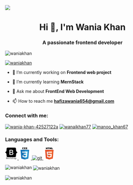 <img width=50%, align=center src="https://user-images.githubusercontent.com/107506646/221663712-814965ad-d3d3-47e9-af63-244b8eef74b3.gif">

<h1 align="center">Hi 👋, I'm Wania Khan</h1>
<h3 align="center">A passionate frontend developer</h3>

<p align="left"> <img src="https://komarev.com/ghpvc/?username=waniakhan&label=Profile%20views&color=0e75b6&style=flat" alt="waniakhan" /> </p>

<p align="left"> <a href="https://github.com/ryo-ma/github-profile-trophy"><img src="https://github-profile-trophy.vercel.app/?username=waniakhan" alt="waniakhan" /></a> </p>

- 🔭 I’m currently working on **Frontend web project**

- 🌱 I’m currently learning **MernStack**

- 💬 Ask me about **FrontEnd Web Development**

- 📫 How to reach me **hafizawania654@gmail.com**

<h3 align="left">Connect with me:</h3>
<p align="left">
<a href="https://linkedin.com/in/wania-khan-42527122a" target="blank"><img align="center" src="https://raw.githubusercontent.com/rahuldkjain/github-profile-readme-generator/master/src/images/icons/Social/linked-in-alt.svg" alt="wania-khan-42527122a" height="30" width="40" /></a>
<a href="https://fb.com/wanaikhan77" target="blank"><img align="center" src="https://raw.githubusercontent.com/rahuldkjain/github-profile-readme-generator/master/src/images/icons/Social/facebook.svg" alt="wanaikhan77" height="30" width="40" /></a>
<a href="https://instagram.com/manoo_khan67" target="blank"><img align="center" src="https://raw.githubusercontent.com/rahuldkjain/github-profile-readme-generator/master/src/images/icons/Social/instagram.svg" alt="manoo_khan67" height="30" width="40" /></a>
</p>

<h3 align="left">Languages and Tools:</h3>
<p align="left"> <a href="https://getbootstrap.com" target="_blank" rel="noreferrer"> <img src="https://raw.githubusercontent.com/devicons/devicon/master/icons/bootstrap/bootstrap-plain-wordmark.svg" alt="bootstrap" width="40" height="40"/> </a> <a href="https://www.w3schools.com/css/" target="_blank" rel="noreferrer"> <img src="https://raw.githubusercontent.com/devicons/devicon/master/icons/css3/css3-original-wordmark.svg" alt="css3" width="40" height="40"/> </a> <a href="https://git-scm.com/" target="_blank" rel="noreferrer"> <img src="https://www.vectorlogo.zone/logos/git-scm/git-scm-icon.svg" alt="git" width="40" height="40"/> </a> <a href="https://www.w3.org/html/" target="_blank" rel="noreferrer"> <img src="https://raw.githubusercontent.com/devicons/devicon/master/icons/html5/html5-original-wordmark.svg" alt="html5" width="40" height="40"/> </a> </p>

<p><img align="left" src="https://github-readme-stats.vercel.app/api/top-langs?username=waniakhan&show_icons=true&locale=en&layout=compact" alt="waniakhan" /></p>

<p>&nbsp;<img align="center" src="https://github-readme-stats.vercel.app/api?username=waniakhan&show_icons=true&locale=en" alt="waniakhan" /></p>

<p><img align="center" src="https://github-readme-streak-stats.herokuapp.com/?user=waniakhan&" alt="waniakhan" /></p>
